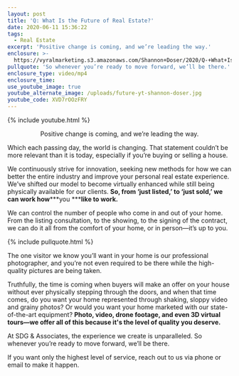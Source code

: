 ```yaml
---
layout: post
title: 'Q: What Is the Future of Real Estate?'
date: 2020-06-11 15:36:22
tags:
  - Real Estate
excerpt: 'Positive change is coming, and we’re leading the way.'
enclosure: >-
  https://vyralmarketing.s3.amazonaws.com/Shannon+Doser/2020/Q-+What+Is+the+Future+of+Real+Estate_.mp4
pullquote: 'So whenever you’re ready to move forward, we’ll be there.'
enclosure_type: video/mp4
enclosure_time:
use_youtube_image: true
youtube_alternate_image: /uploads/future-yt-shannon-doser.jpg
youtube_code: XVD7rOOzFRY
---
```


{% include youtube.html %}

<p style="text-align:center">Positive change is coming, and we’re leading the way.</p>

Which each passing day, the world is changing. That statement couldn’t be more relevant than it is today, especially if you’re buying or selling a house.&nbsp;

We continuously strive for innovation, seeking new methods for how we can better the entire industry and improve your personal real estate experience. We’ve shifted our model to become virtually enhanced while still being physically available for our clients. **So, from ‘just listed,’ to ‘just sold,’ we can work how*****you *****like to work.&nbsp;**

We can control the number of people who come in and out of your home. From the listing consultation, to the showing, to the signing of the contract, we can do it all from the comfort of your home, or in person—it’s up to you.&nbsp;

{% include pullquote.html %}

The one visitor we know you’ll want in your home is our professional photographer, and you’re not even required to be there while the high-quality pictures are being taken.&nbsp;

Truthfully, the time is coming when buyers will make an offer on your house without ever physically stepping through the doors, and when that time comes, do you want your home represented through shaking, sloppy video and grainy photos? Or would you want your home marketed with our state-of-the-art equipment? **Photo, video, drone footage, and even 3D virtual tours—we offer all of this because it's the level of quality you deserve.&nbsp;**

At SDG & Associates, the experience we create is unparalleled. So whenever you’re ready to move forward, we’ll be there.&nbsp;

If you want only the highest level of service, reach out to us via phone or email to make it happen.